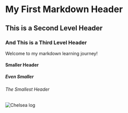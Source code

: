 # My First Markdown Header

## This is a Second Level Header

### And This is a Third Level Header

Welcome to my markdown learning journey!

#### Smaller Header

##### Even Smaller

###### The Smallest Header

![Chelsea log](https://th.bing.com/th/id/OIP.0uJD4BrLDq5-rX8xx0viUQHaEK?cb=iwc2&pid=ImgDet&w=474&h=266&rs=1)
